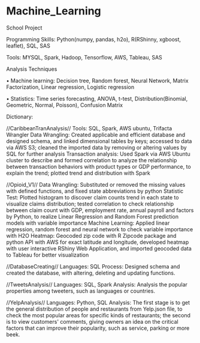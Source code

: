 # Machine_Learning
School Project

Programming Skills: Python(numpy, pandas, h2o), R(RShinny, xgboost, leaflet), SQL, SAS

Tools: MYSQL, Spark, Hadoop, Tensorflow, AWS, Tableau, SAS

Analysis Techniques

• Machine learning: Decision tree, Random forest, Neural Network, Matrix Factorization, Linear regression, Logistic regression

• Statistics: Time series forecasting, ANOVA, t-test, Distribution(Binomial, Geometric, Normal, Poisson), Confusion Matrix

Dictionary:

//CaribbeanTranAnalysis//
Tools: SQL, Spark, AWS ubuntu, Trifacta Wrangler
Data Wrangling: Created applicable and efficient database and designed schema, and linked dimensional tables by keys; accessed to data via AWS S3; cleaned the imported data by removing or altering values by SQL for further analysis
Transaction analysis: Used Spark via AWS Ubuntu cluster to describe and formed correlation to analyze the relationship between transaction behaviors with product types or GDP performance, to explain the trend; plotted trend and distribution with Spark

//Opioid_V1//
Data Wrangling: Substituted or removed the missing values with defined functions, and fixed state abbreviations by python
Statistic Test: Plotted histogram to discover claim counts trend in each state to visualize claims distribution; tested correlation
to check relationship between claim count with GDP, employment rate, annual payroll and factors by Python, to realize Linear Regression and Random Forest prediction models with variable importance
Machine Learning: Applied linear regression, random forest and neural network to check variable importance with H2O
Heatmap: Geocoded zip code with R Zipcode package and python API with AWS for exact latitude and longitude, developed heatmap with user interactive RShiny Web Application, and imported geocoded data to Tableau for better visualization

//DatabaseCreating//
Languages: SQL
Process: Designed schema and created the database, with altering, deleting and updating functions.

//TweetsAnalysis//
Languages: SQL, Spark
Analysis: Analysis the popular properties among tweeters, such as languages or countries.

//YelpAnalysis//
Languages: Python, SQL
Analysis: The first stage is to get the general distribution of people and restaurants from Yelp.json file, to check the most popular areas for specific kinds of restaurants; the second is to view customers' comments, giving owners an idea on the critical factors that can improve their popularity, such as service, parking or more beek.
